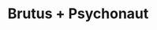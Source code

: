 ---
layout: post
category: concert
title: Brutus + Psychonaut
artists: 
- Brutus
- Psychonaut
place: 
- Ancienne Belgique
country: Belgique
city: Bruxelles
---